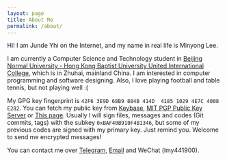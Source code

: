 ```yaml
---
layout: page
title: About Me
permalink: /about/
---
```


Hi! I am Junde Yhi on the Internet, and my name in real life is Minyong Lee.

I am currently a Computer Science and Technology student in [Beijing Normal University - Hong Kong Baptist University United International College][uic], which is in Zhuhai, mainland China. I am interested in computer programming and software designing. Also, I love playing football and table tennis, but not playing well :(

My GPG key fingerprint is `42F6 3E9D 68B9 884B 414D  4185 1029 4E7C 4008 E282`. You can fetch my public key from [Keybase][keybase], [MIT PGP Public Key Server][mit-pgp] or [This page][this-pgp]. Usually I will sign files, messages and codes (Git commits, tags) with the subkey `0xBAF40B910F4B1346`, but some of my previous codes are signed with my primary key. Just remind you. Welcome to send me encrypted messages!

You can contact me over [Telegram][tg], [Email][email] and WeChat (lmy441900).

[uic]:      http://uic.edu.hk
[keybase]:  https://keybase.io/lmy441900
[mit-pgp]:  http://pgp.mit.edu/pks/lookup?search=0x10294E7C4008E282
<!-- [this-pgp]: /pubkey.asc -->
[this-pgp]: /gpg
[tg]:       https://telegram.me/lmy441900
[email]:    mailto:lmy441900@gmail.com
